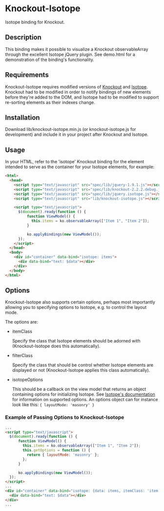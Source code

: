 # Knockout-Isotope

Isotope binding for Knockout.

## Description

This binding makes it possible to visualize a Knockout observableArray through
the excellent Isotope jQuery plugin. See demo.html for a demonstration of the
binding's functionality.

## Requirements

Knockout-Isotope requires modified versions of [Knockout](https://github.com/aknuds1/knockout) 
and [Isotope](https://github.com/aknuds1/isotope). Knockout had to be modified 
in order to notify bindings of new elements before they're added to the DOM, 
and Isotope had to be modified to support re-sorting elements as their indexes 
change.

## Installation

Download lib/knockout-isotope.min.js (or knockout-isotope.js for development) 
and include it in your project after Knockout and Isotope.

## Usage

In your HTML, refer to the 'isotope' Knockout binding for the element intended
to serve as the container for your Isotope elements, for example:

```html
<html>
  <head>
    <script type="text/javascript" src="spec/lib/jquery-1.9.1.js"></script>
    <script type="text/javascript" src="spec/lib/knockout-2.2.2.debug.js"></script>
    <script type="text/javascript" src="spec/lib/jquery.isotope.js"></script>
    <script type="text/javascript" src="lib/knockout-isotope.js"></script>

    <script type="text/javascript">
      $(document).ready(function () {
          function ViewModel() {
            this.items = ko.observableArray(["Item 1", "Item 2"]);
          }

          ko.applyBindings(new ViewModel());
      });
    </script>
  </head>
  <body>
    <div id="container" data-bind="isotope: items">
      <div data-bind="text: $data"></div>
    </div>
  </body>
</html>
```

## Options
Knockout-Isotope also supports certain options, perhaps most importantly
allowing you to specifying options to Isotope, e.g. to control the layout mode.

The options are:

* itemClass

  Specify the class that Isotope elements should be adorned with
  (Knockout-Isotope does this automatically).
* filterClass

  Specify the class that should be control whether Isotope elements are
  displayed or not (Knockout-Isotope applies this class automatically).
* isotopeOptions

  This should be a callback on the view model that returns an object
  containing options for initializing Isotope. See [Isotope's documentation](http://isotope.metafizzy.co/docs/options.html) 
  for information on supported options. An options object can for instance look
  like this: `{ layoutMode: 'masonry' }`

### Example of Passing Options to Knockout-Isotope

```html
...
<script type="text/javascript">
  $(document).ready(function () {
      function ViewModel() {
        this.items = ko.observableArray(["Item 1", "Item 2"]);
        this.getOptions = function () {
          return { layoutMode: 'masonry' };
        };
      }

      ko.applyBindings(new ViewModel());
  });
</script>
...
<div id="container" data-bind="isotope: {data: items, itemClass: 'item', filterClass: 'show', isotopeOptions: getOptions}">
  <div data-bind="text: $data"></div>
</div>
...
```
